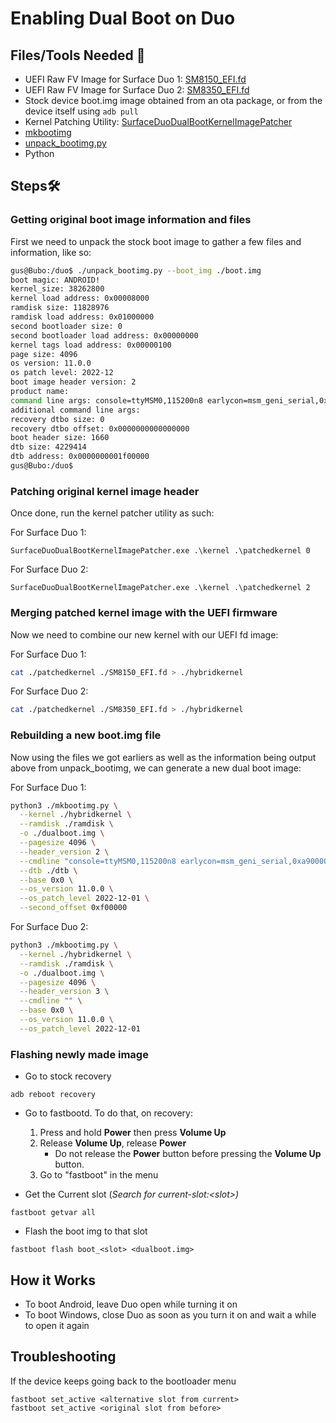 # Enabling Dual Boot on Duo

## Files/Tools Needed 📃

- UEFI Raw FV Image for Surface Duo 1: [SM8150_EFI.fd](https://github.com/WOA-Project/SurfaceDuoPkg/releases)
- UEFI Raw FV Image for Surface Duo 2: [SM8350_EFI.fd](https://github.com/WOA-Project/SurfaceDuoPkg/releases)
- Stock device boot.img image obtained from an ota package, or from the device itself using ```adb pull```
- Kernel Patching Utility: [SurfaceDuoDualBootKernelImagePatcher](https://github.com/WOA-Project/SurfaceDuoDualBootKernelImagePatcher/releases)
- [mkbootimg](https://github.com/WOA-Project/SurfaceDuoPkg/blob/main/ImageResources/mkbootimg.py)
- [unpack_bootimg.py](https://android.googlesource.com/platform/system/tools/mkbootimg/+/refs/heads/master/unpack_bootimg.py)
- Python
 
## Steps🛠️

### Getting original boot image information and files

First we need to unpack the stock boot image to gather a few files and information, like so:

```bash
gus@Bubo:/duo$ ./unpack_bootimg.py --boot_img ./boot.img
boot magic: ANDROID!
kernel_size: 38262800
kernel load address: 0x00008000
ramdisk size: 11828976
ramdisk load address: 0x01000000
second bootloader size: 0
second bootloader load address: 0x00000000
kernel tags load address: 0x00000100
page size: 4096
os version: 11.0.0
os patch level: 2022-12
boot image header version: 2
product name:
command line args: console=ttyMSM0,115200n8 earlycon=msm_geni_serial,0xa90000 androidboot.hardware=surfaceduo androidboot.hardware.platform=qcom androidboot.console=ttyMSM0 androidboot.memcg=1 lpm_levels.sleep_disabled=1 video=vfb:640x400,bpp=32,memsize=3072000 msm_rtb.filter=0x237 service_locator.enable=1 swiotlb=2048 loop.max_part=7 androidboot.usbcontroller=a600000.dwc3 kpti=off buildvariant=user
additional command line args:
recovery dtbo size: 0
recovery dtbo offset: 0x0000000000000000
boot header size: 1660
dtb size: 4229414
dtb address: 0x0000000001f00000
gus@Bubo:/duo$
```

### Patching original kernel image header

Once done, run the kernel patcher utility as such:

For Surface Duo 1:
```batch
SurfaceDuoDualBootKernelImagePatcher.exe .\kernel .\patchedkernel 0
```

For Surface Duo 2:
```batch
SurfaceDuoDualBootKernelImagePatcher.exe .\kernel .\patchedkernel 2
```

### Merging patched kernel image with the UEFI firmware

Now we need to combine our new kernel with our UEFI fd image:

For Surface Duo 1:
```bash
cat ./patchedkernel ./SM8150_EFI.fd > ./hybridkernel
```

For Surface Duo 2:
```bash
cat ./patchedkernel ./SM8350_EFI.fd > ./hybridkernel
```

### Rebuilding a new boot.img file

Now using the files we got earliers as well as the information being output above from unpack_bootimg, we can generate a new dual boot image:

For Surface Duo 1:
```bash
python3 ./mkbootimg.py \
  --kernel ./hybridkernel \
  --ramdisk ./ramdisk \
  -o ./dualboot.img \
  --pagesize 4096 \
  --header_version 2 \
  --cmdline "console=ttyMSM0,115200n8 earlycon=msm_geni_serial,0xa90000 androidboot.hardware=surfaceduo androidboot.hardware.platform=qcom androidboot.console=ttyMSM0 androidboot.memcg=1 lpm_levels.sleep_disabled=1 video=vfb:640x400,bpp=32,memsize=3072000 msm_rtb.filter=0x237 service_locator.enable=1 swiotlb=2048 loop.max_part=7 androidboot.usbcontroller=a600000.dwc3 kpti=off buildvariant=user" \
  --dtb ./dtb \
  --base 0x0 \
  --os_version 11.0.0 \
  --os_patch_level 2022-12-01 \
  --second_offset 0xf00000
```

For Surface Duo 2:
```bash
python3 ./mkbootimg.py \
  --kernel ./hybridkernel \
  --ramdisk ./ramdisk \
  -o ./dualboot.img \
  --pagesize 4096 \
  --header_version 3 \
  --cmdline "" \
  --base 0x0 \
  --os_version 11.0.0 \
  --os_patch_level 2022-12-01
```

### Flashing newly made image

- Go to stock recovery
```
adb reboot recovery
```
- Go to fastbootd. To do that, on recovery:
  1. Press and hold **Power** then press **Volume Up**
  2. Release **Volume Up**, release **Power**
     * Do not release the **Power** button before pressing the **Volume Up** button.
  4. Go to "fastboot" in the menu

- Get the Current slot (*Search for current-slot:<slot\>)*
```
fastboot getvar all
```

- Flash the boot img to that slot
```
fastboot flash boot_<slot> <dualboot.img>
```

## How it Works
- To boot Android, leave Duo open while turning it on
- To boot Windows, close Duo as soon as you turn it on and wait a while to open it again
  
## Troubleshooting
If the device keeps going back to the bootloader menu
```
fastboot set_active <alternative slot from current>
fastboot set_active <original slot from before>
```
